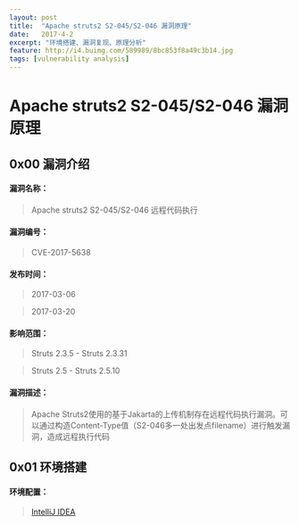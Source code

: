 ```yaml
---
layout: post
title:  "Apache struts2 S2-045/S2-046 漏洞原理"
date:   2017-4-2
excerpt: "环境搭建、漏洞复现、原理分析"
feature: http://i4.buimg.com/589989/8bc853f8a49c3b14.jpg
tags: [vulnerability analysis]
---
```


# Apache struts2 S2-045/S2-046 漏洞原理

## 0x00  漏洞介绍

#### 漏洞名称：
>Apache struts2 S2-045/S2-046 远程代码执行

#### 漏洞编号：
>CVE-2017-5638

#### 发布时间：
>2017-03-06

>2017-03-20

#### 影响范围：
>Struts 2.3.5 - Struts 2.3.31

>Struts 2.5 - Struts 2.5.10

#### 漏洞描述：
>Apache Struts2使用的基于Jakarta的上传机制存在远程代码执行漏洞。可以通过构造Content-Type值（S2-046多一处出发点filename）进行触发漏洞，造成远程执行代码

## 0x01  环境搭建

#### 环境配置：
>[IntelliJ IDEA](https://www.jetbrains.com/idea/#chooseYourEdition)
